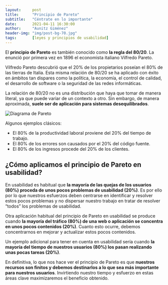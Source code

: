 ```yaml
---
layout:     post
title:      "Principio de Pareto"
subtitle:   "Céntrate en lo importante"
date:       2021-04-11 16:30:00
author:     "Aunitz Giménez"
header-img: "img/post-bg-70.jpg"
tags:       [leyes y principios de usabilidad]
---
```


<p>El <strong>principio de Pareto</strong> es también conocido como <strong>la regla del 80/20</strong>. La enunció por primera vez en 1896 el economista italiano Vilfredo Pareto.</p>

<p>Vilfredo Pareto descubrió que el 20% de los propietarios poseían el 80% de las tierras de Italia. Esta misma relación de 80/20 se ha aplicado con éxito en ámbitos tan dispares como la política, la economía, el control de calidad, el desarrollo de software o la seguridad de las redes informáticas.</p>

<p>La relación de 80/20 no es una distribución que haya que tomar de manera literal, ya que puede variar de un contexto a otro. Sin embargo, de manera aproximada, <strong>suele ser de aplicación para sistemas desequilibrados</strong>.</p>

<p><img src="{{ site.baseurl }}/img/principio-de-pareto.gif" alt="Diagrama de Pareto"></p>

<p>Algunos ejemplos clásicos:</p>
<ul>
    <li>El 80% de la productividad laboral proviene del 20% del tiempo de trabajo.</li>
    <li>El 80% de los errores son causados por el 20% del código fuente.</li>
    <li>El 80% de los ingresos procede del 20% de los clientes.</li>
</ul>

<h2>¿Cómo aplicamos el principio de Pareto en usabilidad?</h2>
<p>En usabilidad es habitual que <strong>la mayoría de las quejas de los usuarios (80%) proceda de unos pocos problemas de usabilidad (20%)</strong>. Es por ello por lo que nuestros esfuerzos deben centrarse en identificar y resolver estos pocos problemas y no dispersar nuestro trabajo en tratar de resolver “todos” los problemas de usabilidad.</p>

<p>Otra aplicación habitual del principio de Pareto en usabilidad se produce cuando <strong>la mayoría del tráfico (80%) de una web o aplicación se concentra en unos pocos contenidos (20%)</strong>. Cuanto esto ocurre, debemos concentrarnos en mejorar y actualizar estos pocos contenidos.</p>

<p>Un ejemplo adicional para tener en cuenta en usabilidad sería cuando <strong>la mayoría del tiempo de nuestros usuarios (80%) los pasan realizando unas pocas tareas (20%)</strong>.</p>

<p>En definitiva, lo que nos hace ver el principio de Pareto es que <strong>nuestros recursos son finitos y debemos destinarlos a lo que sea más importante para nuestros usuarios</strong>. Invirtiendo nuestro tiempo y esfuerzo en estas áreas clave maximizaremos el beneficio obtenido.</p>